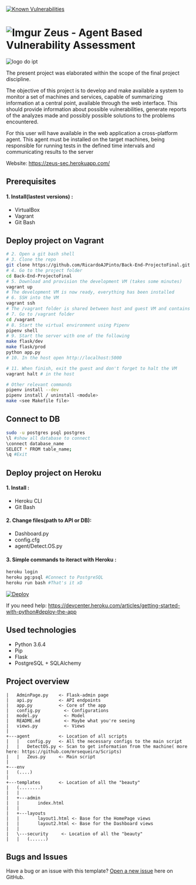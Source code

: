[![Known Vulnerabilities](https://snyk.io/test/github/RicardoAJPinto/Back-End-ProjectoFinal/badge.svg)](https://snyk.io/test/github/RicardoAJPinto/Back-End-ProjectoFinal)

![Imgur](https://i.imgur.com/4gRpnuO.png)
Zeus - Agent Based Vulnerability Assessment
===========
![logo do ipt](http://portal2.ipt.pt/img/logo.png "Instituto Politécnico de Tomar")

The present project was elaborated within the scope of the final project discipline.

The objective of this project is to develop and make available a system to monitor a set of machines and services, capable of summarizing information at a central point, available through the web interface. This should provide information about possible vulnerabilities, generate reports of the analyzes made and possibly possible solutions to the problems encountered.

For this user will have available in the web application a cross-platform agent. This agent must be installed on the target machines, being responsible for running tests in the defined time intervals and communicating results to the server


Website:  https://zeus-sec.herokuapp.com/ 

Prerequisites
------------
#### 1. Install(lastest versions) :
* VirtualBox
* Vagrant 
* Git Bash

Deploy project on Vagrant 
------------
```bash
# 2. Open a git bash shell
# 3. Clone the repo
git clone https://github.com/RicardoAJPinto/Back-End-ProjectoFinal.git
# 4. Go to the project folder
cd Back-End-ProjectoFinal
# 5. Download and provision the development VM (takes some minutes)
vagrant up
# The development VM is now ready, everything has been installed
# 6. SSH into the VM
vagrant ssh
# The /vagrant folder is shared between host and guest VM and contains the project files
# 7. Go to /vagrant folder
cd /vagrant
# 8. Start the virtual environment using Pipenv
pipenv shell
# 9. Start the server with one of the following
make flask/dev
make flask/prod
python app.py
# 10. In the host open http://localhost:5000

# 11. When finish, exit the guest and don't forget to halt the VM
vagrant halt # in the host

# Other relevant commands
pipenv install --dev
pipenv install / uninstall <module>
make <see Makefile file>
``` 

Connect to DB 
------------
```bash
sudo -u postgres psql postgres
\l #show all database to connect
\connect database_name
SELECT * FROM table_name;
\q #Exit
``` 

Deploy project on Heroku
------------

#### 1. Install :
* Heroku CLI
* Git Bash

#### 2. Change files(path to API or DB):
* Dashboard.py
* config.cfg
* agent/Detect.OS.py

#### 3. Simple commands to iteract with Heroku :
```bash
heroku login
heroku pg:psql #Connect to PostgreSQL
heroku run bash #That's it xD 
``` 

[![Deploy](https://www.herokucdn.com/deploy/button.svg)](https://heroku.com/deploy?template=https://github.com/RicardoAJPinto/Back-End-ProjectoFinal)

If you need help: https://devcenter.heroku.com/articles/getting-started-with-python#deploy-the-app 

Used technologies
------------
* Python 3.6.4
* Pip 
* Flask
* PostgreSQL + SQLAlchemy

Project overview
------------
```
|   AdminPage.py 	<- Flask-admin page
|   api.py		    <- API endpoints 
|   app.py		    <- Core of the app
|   config.py		  <- Configurations 
|   model.py		  <- Model
|   README.md		  <- Maybe what you're seeing
|   views.py		  <- Views 
|
+---agent 		    <- Location of all scripts
|   |   config.py	<- All the necessary configs to the main script
|   |   DetectOS.py	<- Scan to get information from the machine( more here: https://github.com/mrsequeira/Scripts)
|   |   Zeus.py		<- Main script
|        
+---env
|   (....)
|
+---templates 		<- Location of all the "beauty"
|   (........)
|   |   
|   +---admin
|   |       index.html
|   |       
|   +---layouts
|   |       layout1.html <- Base for the HomePage views
|   |       layout2.html <- Base for the Dashboard views
|   |       
|   \---security	 <- Location of all the "beauty"
|   | 	(......)
```

Bugs and Issues
------------

Have a bug or an issue with this template? [Open a new issue](https://github.com/RicardoAJPinto/Back-End-ProjectoFinal/issues) here on GitHub.
